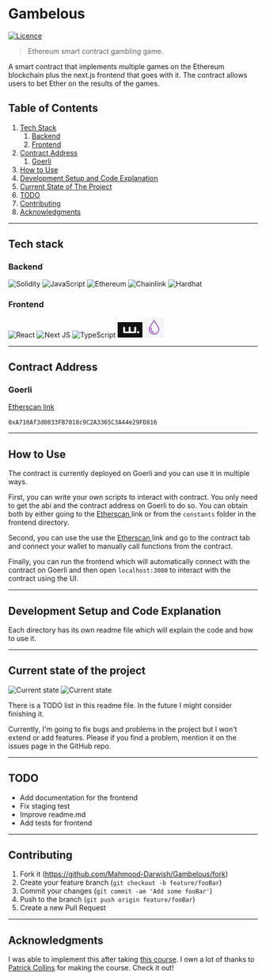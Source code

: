 # Gambelous

[![Licence](https://img.shields.io/github/license/Ileriayo/markdown-badges?style=plastic)](./LICENSE.md)

> Ethereum smart contract gambling game.

A smart contract that implements multiple games on the Ethereum blockchain plus the next.js frontend that goes with it. The contract allows users to bet Ether on the results of the games.

## Table of Contents

1. [ Tech Stack ](#tech)
   1. [ Backend ](#tech-backend)
   2. [ Frontend ](#tech-frontend)
2. [ Contract Address ](#address)
   1. [ Goerli ](#address-goerli)
3. [ How to Use ](#howto)
4. [ Development Setup and Code Explanation ](#setup)
5. [ Current State of The Project ](#cur)
6. [ TODO ](#todo)
7. [ Contributing ](#contrib)
8. [ Acknowledgments ](#ack)

---

<a name="tech"></a>

## Tech stack

<a name="tech-backend"></a>

### Backend

![Solidity](https://img.shields.io/badge/Solidity-%23363636.svg?style=for-the-badge&logo=solidity&logoColor=white)
![JavaScript](https://img.shields.io/badge/javascript-%23323330.svg?style=for-the-badge&logo=javascript&logoColor=%23F7DF1E)
![Ethereum](https://img.shields.io/badge/Ethereum-3C3C3D?style=for-the-badge&logo=Ethereum&logoColor=white)
![Chainlink](https://img.shields.io/badge/Chainlink-375BD2?style=for-the-badge&logo=Chainlink&logoColor=white)
![Hardhat](https://img.shields.io/badge/Hardhat-yellow.svg?style=for-the-badge)

<a name="tech-frontend"></a>

### Frontend

![React](https://img.shields.io/badge/react-%2320232a.svg?style=for-the-badge&logo=react&logoColor=%2361DAFB)
![Next JS](https://img.shields.io/badge/Next-black?style=for-the-badge&logo=next.js&logoColor=white)
![TypeScript](https://img.shields.io/badge/typescript-%23007ACC.svg?style=for-the-badge&logo=typescript&logoColor=white)
<img src="frontend/public/wagmi.jpg" width="50" height="31" alt="Wagmi">
<img src="frontend/public/milligram.jpg" width="40" height="40" alt="Milligram">

---

<a name="address"></a>

## Contract Address

<a name="address-goerli"></a>

### Goerli

[Etherscan link](https://goerli.etherscan.io/address/0xa710af3d0833fb7018c9c2a3365c3a44e29fd816)

```
0xA710Af3d0833FB7018c9C2A3365C3A44e29FD816
```

---

<a name="howto"></a>

## How to Use

The contract is currently deployed on Goerli and you can use it in multiple ways.

First, you can write your own scripts to interact with contract. You only need to get the abi and the contract address on Goerli to do so. You can obtain both by either going to the [ Etherscan ](#address-goerli) link or from the `constants` folder in the frontend directory.

Second, you can use the use the [ Etherscan ](#address-goerli) link and go to the contract tab and connect your wallet to manually call functions from the contract.

Finally, you can run the frontend which will automatically connect with the contract on Goerli and then open `localhost:3000` to interact with the contract using the UI.

---

<a name="setup"></a>

## Development Setup and Code Explanation

Each directory has its own readme file which will explain the code and how to use it.

---

<a name="cur"></a>

## Current state of the project

![Current state](https://img.shields.io/badge/Finished-green.svg?style=for-the-badge)
![Current state](https://img.shields.io/badge/Responding%20to%20Issues%20on%20GitHub-green.svg?style=for-the-badge)

There is a TODO list in this readme file. In the future I might consider finishing it.

Currently, I'm going to fix bugs and problems in the project but I won't extend or add features. Please if you find a problem, mention it on the issues page in the GitHub repo.

---

<a name="todo"></a>

## TODO

- Add documentation for the frontend
- Fix staging test
- Improve readme.md
- Add tests for frontend

---

<a name="contrib"></a>

## Contributing

1. Fork it (<https://github.com/Mahmood-Darwish/Gambelous/fork>)
2. Create your feature branch (`git checkout -b feature/fooBar`)
3. Commit your changes (`git commit -am 'Add some fooBar'`)
4. Push to the branch (`git push origin feature/fooBar`)
5. Create a new Pull Request

<a name="ack"></a>

---

## Acknowledgments

I was able to implement this after taking [this course](https://github.com/smartcontractkit/full-blockchain-solidity-course-js). I own a lot of thanks to [Patrick Collins](https://github.com/PatrickAlphaC) for making the course. Check it out!
